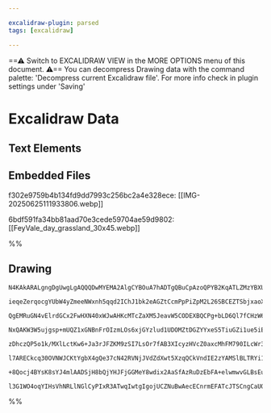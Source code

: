 ```yaml
---

excalidraw-plugin: parsed
tags: [excalidraw]

---
```

==⚠  Switch to EXCALIDRAW VIEW in the MORE OPTIONS menu of this document. ⚠== You can decompress Drawing data with the command palette: 'Decompress current Excalidraw file'. For more info check in plugin settings under 'Saving'


# Excalidraw Data

## Text Elements
## Embedded Files
f302e9759b4b134fd9dd7993c256bc2a4e328ece: [[IMG-20250625111933806.webp]]

6bdf591fa34bb81aad70e3cede59704ae59d9802: [[FeyVale_day_grassland_30x45.webp]]

%%
## Drawing
```compressed-json
N4KAkARALgngDgUwgLgAQQQDwMYEMA2AlgCYBOuA7hADTgQBuCpAzoQPYB2KqATLZMzYBXUtiRoIACyhQ4zZAHoFAc0JRJQgEYA6bGwC2CgF7N6hbEcK4OCtptbErHALRY8RMpWdx8Q1TdIEfARcZgRmBShcZQUebQBGOIAWGjoghH0EDihmbgBtcDBQMBKIEm4IAFUANgB5TAA1DgBNACtUkshYRArCfWikflLMbmcADgAGeO0ATmqAdjGkgFYZ

ieqeZerqocgYUbW4yZmeeNWxnh5qqd2IChJ1bk2eAGZtCcmPpPiZpM2L26SBCEZTSbjxaoXd7LF4vMa/DZjOFjW7WZTBbgTW7MKCkNgAawQAGE2Pg2KQKrjrMw4LhAtkOqVNLhsPjlHihBxiCSyRSJFSODS6VkoIzIAAzQj4fAAZVgGIkkhZGkCYogOLxhIA6g9JODsbiCQg5TAFehBB41RzQRxwrk0PFbmxadg1PsHRMsYVIByubbmPbUBwhNLs

QgEMRuGN4vElrdGCx2FwHXN40xWJwAHKcMTcZaXM5JeavW5CODEXBQCPg+bLD6Ql7fCHzW6EZgAEXSVcjaHFBDCt3ZwjgAEliIG8gBdW6aYRcgCiwUy2Qn0+9ECIHHx3GDofXZNZ1bQuKECFukuCY4q1U0xHFq3ifcbmk00dwuGI8wmCBeYmICFWL8klwACZmIGZJh4NVmHccRUAKTowEdb0kO9NdOjKLksAqXAJggQoAF8hmKUpygkAAVWpCB4T

NxQAKW3W5ujgsp+mUQZ1xGNBnFrOIzmLOs6xjGYzlud1UDOMZtDGZYYxeS5TiuGZi1ue5iEeNAv3eeZ4gmeYZheGY1heOskkBYFQVFTSJm03T9MM4zTNRDh0Tgr0MI1I0eXJSlyEFWl6VFGcWTZX1uVJHz+T8oVArVC9ZXlFilWwFUOI8w1tV1fV108wkTTNdVSXKW5rUkf1A2QjDnRZN1wU9Eq52IcqdxDfAwyPCSTJeSrSgTDNk1QIyW3XPqk2

zDhczQP5o1k/MXlLctKw6+Ja3rJFZKM9zSI7LsOr7fAB3XIcyzHVcZ0axcMhFM790ILcWr3DCD0JHtUH2w6MIvBArwkcUXgmHgEGU1ZNCSTR4kbcVwOIT8jN/TYb2wHhcCSH8eDGBBc2xWD8hQnqSniNDWywrj0FweI4vITIfqDVqDUrIRAwgRAuTu5Q1WwPE4Ae/BCPAdCIFwOA4DlJbuBI6AgUyCoiEsxkGEIBAKAAIRC46uW8vl0AAYnFPX9f

l7ARECkcq30OVNWJCKtYgbX4gQe37cN42RVNjJVdZdXwt5XzqQCkVndIE2zYAMSlBLTRYi1isKCAjaD12zYto0dXUvU0D4WP4+DjJk7yxKKmjyMhjjl3sjd/QACVhBtO1stKbPE4yWoXVqj0ttLhPy9DzgoBD3B9ClcTlhLxvu4yEPe5lQgjDgngO7HqAK/IrAoAAQVlgaNwQcUgqzsul6TqJSHXoO2AoIEPx50eD4r+cuTXs+L5CV7BafwOc/0R

+8Qocj4BYsK8sYJ4mlAADSjH8bQjYHJFjGGMeY8wdix2AaSfAzRuDzEbFA+elwmwvGLBsEuRg2AGHFiNAgp5wTvB+KcaohEb5d0PhkaunImp1wkIAku7ISDT1nk8Du3DiBygQNzNAI9Y6CIALJsH/PfXAmhgivXemeCRpASCazIRhZWpJX6kGUMyAAFKcFsvAVrUFMSYmyywACUapK4IGUCGOkFQ9GGNeFiXg/1zHuPMVY2x9D96MLzggFuUAkyB

l3G1WO4oqYIHsVhNRLlNGlCyPIxR3ATwqIwtgIgojUCZNuBwAecECnrmEFATcJTSCngCaUOwrRMY5BlEUuA0jZFFIUXtfsWTIAsjCYwciJD8DJK6P/Qu6RsBhM4BzRmUADB/x6GgSJtxnpdIOj0iUeJzYTKmQNZRKzQjr0mYQAZQyeZ8zAEROgX1AzAAIiAAiQA=
```
%%